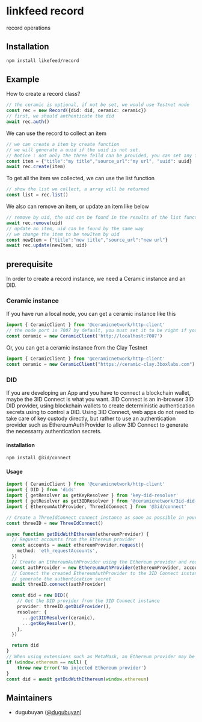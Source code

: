 # linkfeed record
record operations 
## Installation

```sh
npm install likefeed/record
```

## Example
How to create a record class? 
```ts
// the ceramic is optional, if not be set, we would use Testnet node 
const rec = new Record({did: did, ceramic: ceramic})
// first, we should anthenticate the did
await rec.auth()
```
We can use the record to collect an item
```ts
// we can create a item by create function 
// we will generate a uuid if the uuid is not set.
// Notice : not only the three feild can be provided, you can set any feild into the item
const item = {"title":"my title","source_url":"my url", "uuid": uuid}
await rec.create(item)
```
To get all the item we collected, we can use the list function
```ts
// show the list we collect, a array will be returned
const list = rec.list()
```
We also can remove an item, or update an item like below
```ts
// remove by uid, the uid can be found in the results of the list function
await rec.remove(uid)
// update an item, uid can be found by the same way 
// we change the item to be newItem by uid
const newItem = {"title":"new title","source_url":"new url"}
await rec.update(newItem, uid)
```
## prerequisite
In order to create a record instance, we need a Ceramic instance and an DID.
### Ceramic instance
If you have run a local node, you can get a ceramic instance like this 
```ts
import { CeramicClient } from '@ceramicnetwork/http-client'
// the node port is 7007 by default, you must set it to be right if you have changed on the local node
const ceramic = new CeramicClient('http://localhost:7007')
```
Or, you can get a ceramic instance from the Clay Testnet
```ts
import { CeramicClient } from '@ceramicnetwork/http-client'
const ceramic = new CeramicClient("https://ceramic-clay.3boxlabs.com")
```
### DID
If you are developing an App and you have to connect a blockchain wallet, maybe the 3ID Connect is what you want.
3ID Connect is an in-browser 3ID DID provider, using blockchain wallets to create deterministic authentication secrets using to control a DID.
Using 3ID Connect, web apps do not need to take care of key custody directly, but rather to use an authentication provider such as EthereumAuthProvider to allow 3ID Connect to generate the necessarry authentication secrets.
#### installation
```sh
npm install @3id/connect
```
#### Usage
```ts
import { CeramicClient } from '@ceramicnetwork/http-client'
import { DID } from 'dids'
import { getResolver as getKeyResolver } from 'key-did-resolver'
import { getResolver as get3IDResolver } from '@ceramicnetwork/3id-did-resolver'
import { EthereumAuthProvider, ThreeIdConnect } from '@3id/connect'

// Create a ThreeIdConnect connect instance as soon as possible in your app to start loading assets
const threeID = new ThreeIdConnect()

async function getDidWithEthereum(ethereumProvider) {
  // Request accounts from the Ethereum provider
  const accounts = await ethereumProvider.request({
    method: 'eth_requestAccounts',
  })
  // Create an EthereumAuthProvider using the Ethereum provider and requested account
  const authProvider = new EthereumAuthProvider(ethereumProvider, accounts[0])
  // Connect the created EthereumAuthProvider to the 3ID Connect instance so it can be used to
  // generate the authentication secret
  await threeID.connect(authProvider)

  const did = new DID({
    // Get the DID provider from the 3ID Connect instance
    provider: threeID.getDidProvider(),
    resolver: {
      ...get3IDResolver(ceramic),
      ...getKeyResolver(),
    },
  })

  return did
}
// When using extensions such as MetaMask, an Ethereum provider may be injected as `window.ethereum`
if (window.ethereum == null) {
    throw new Error('No injected Ethereum provider')
}
const did = await getDidWithEthereum(window.ethereum)
```
## Maintainers

- dugubuyan ([@dugubuyan](https://github.com/dugubuyan))

